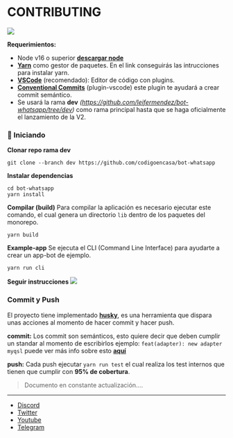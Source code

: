 # CONTRIBUTING

![](https://i.giphy.com/media/ntMt6TvalpstTIx7Ak/giphy.webp)

__Requerimientos:__
- Node v16 o superior __[descargar node](https://nodejs.org/es/download/)__
- __[Yarn](https://classic.yarnpkg.com/lang/en/docs/install/#windows-stable)__ como gestor de paquetes. En el link conseguirás las intrucciones para instalar yarn.
- __[VSCode](https://code.visualstudio.com/download)__ (recomendado): Editor de código con plugins.
- __[Conventional Commits](https://marketplace.visualstudio.com/items?itemName=vivaxy.vscode-conventional-commits&ssr=false#overview)__ (plugin-vscode) este plugin te ayudará a crear commit semántico.
- Se usará la rama __dev__ *(https://github.com/leifermendez/bot-whatsapp/tree/dev)* como rama principal hasta que se haga oficialmente el lanzamiento de la V2.

### 🚀 Iniciando

__Clonar repo rama dev__
```
git clone --branch dev https://github.com/codigoencasa/bot-whatsapp
```
__Instalar dependencias__
``` 
cd bot-whatsapp
yarn install
```

__Compilar (build)__
Para compilar la aplicación es necesario ejecutar este comando, el cual genera un directorio `lib` dentro de los paquetes del monorepo.

```
yarn build
```

__Example-app__
Se ejecuta el CLI (Command Line Interface) para ayudarte a crear un app-bot de ejemplo.
```
yarn run cli
```

__Seguir instrucciones__
![](https://i.imgur.com/dC6lEwy.png)

### __Commit y Push__

El proyecto tiene implementado __[husky](https://typicode.github.io/husky/#/)__, es una herramienta que dispara unas acciones al momento de hacer commit y hacer push.

__commit:__ Los commit son semánticos, esto quiere decir que deben cumplir un standar al momento de escribirlos ejemplo: ` feat(adapter): new adapter myqsl ` puede ver más info sobre esto __[aquí](https://github.com/conventional-changelog/commitlint/#what-is-commitlint)__

__push:__ Cada push ejecutar `yarn run test` el cual realiza los test internos que tienen que cumplir con __95% de cobertura__.


> Documento en constante actualización....

------
-   [Discord](https://link.codigoencasa.com/DISCORD)
-   [Twitter](https://twitter.com/leifermendez)
-   [Youtube](https://www.youtube.com/watch?v=5lEMCeWEJ8o&list=PL_WGMLcL4jzWPhdhcUyhbFU6bC0oJd2BR)
-   [Telegram](https://t.me/leifermendez)
